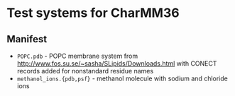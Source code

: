 # Test systems for CharMM36

## Manifest
* `POPC.pdb` - POPC membrane system from http://www.fos.su.se/~sasha/SLipids/Downloads.html with CONECT records added for nonstandard residue names
* `methanol_ions.{pdb,psf}` - methanol molecule with sodium and chloride ions
